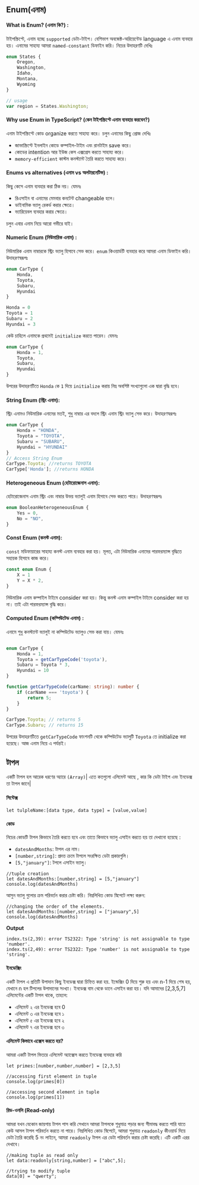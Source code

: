 ## Enum(এনাম)

#### What is Enum? (এনাম কি?) :

টাইপস্ক্রিপ্টে, এনাম হচ্ছে `supported` ডেটা-টাইপ। বেশিভাগ অবজেক্ট-অরিয়েন্টেড language এ এনাম ব্যবহার হয়। এনামের সাহায্য আমরা `named-constant` ডিফাইন করি। নিচের উদাহরণটি দেখিঃ

```ts
enum States {
	Oregon,
	Washington,
	Idaho,
	Montana,
	Wyoming
}

// usage
var region = States.Washington;

```

#### Why use Enum in TypeScript? (কেন টাইপস্ক্রিপ্টে এনাম ব্যবহার করবেন?)

এনাম টাইপস্ক্রিপ্টে কোড organize করতে সাহায্য করে। চলুন এনামের কিছু প্রোজ দেখিঃ

- জাভাস্ক্রিপ্টে ইনলাইন কোডে কম্পাইল-টাইম এবং রানটাইম save করে।
- কোডের intention আর ইউজ কেস এক্সপ্রেস করতে সাহায্য করে।
- `memory-efficient` কাস্টম কনস্ট্যান্ট তৈরি করতে সাহায্য করে।

#### Enums vs alternatives (এনাম vs অলটারনেটিভ) :

কিছু কেসে এনাম ব্যবহার করা ঠিক নয়। যেমনঃ

- রিএসাইন বা এনামের মেমবার কনটেন্ট changeable হলে।
- ডাইনামিক ভ্যালু রেকর্ড করার ক্ষেত্রে।
- ভ্যারিয়েবল ব্যবহার করার ক্ষেত্রে।

চলুন এবার এনাম নিয়ে আরো গভীরে যাই।

#### Numeric Enum (নিউমারিক এনাম) :

নিউমারিক এনাম নাম্বারকে স্ট্রিং ভ্যালু হিসাবে সেভ করে। `enum` কিওয়ার্ডটি ব্যবহার করে আমরা এনাম ডিফাইন করি। উদাহরণস্বরূপঃ

```ts
enum CarType {
	Honda,
	Toyota,
	Subaru,
	Hyundai
}

```

```ts
Honda = 0
Toyota = 1
Subaru = 2
Hyundai = 3

```

কেউ চাহিলে এনামকে প্রথমেই `initialize` করতে পারেন। যেমনঃ

```ts
enum CarType {
	Honda = 1,
	Toyota,
	Subaru,
	Hyundai
}

```
উপরের উদাহরণটিতে `Honda` কে `1` দিয়ে `initialize` করায় নিম্ন অবশিষ্ট সংখ্যাগুলো এক দ্বারা বৃদ্ধি হবে।

#### String Enum (স্ট্রিং এনাম):

স্ট্রিং এনামও নিউমারিক এনামের মতই, শুধু নাম্বার এর বদলে স্ট্রিং এনাম স্ট্রিং ভ্যালু সেভ করে। উদাহরণস্বরূপঃ

```ts
enum CarType {
	Honda = "HONDA",
	Toyota = "TOYOTA",
	Subaru = "SUBARU",
	Hyundai = "HYUNDAI"
}
// Access String Enum
CarType.Toyota; //returns TOYOTA
CarType['Honda']; //returns HONDA
```

#### Heterogeneous Enum (হেটারোজেনাস এনাম):

হেটারোজেনাস এনাম স্ট্রিং এবং নাম্বার উভয় ভ্যালুই এনাম হিসাবে সেভ করতে পারে। উদাহরণস্বরূপঃ

```ts
enum BooleanHeterogeneousEnum {
	Yes = 0,
	No = "NO",
}
```

#### Const Enum (কনস্ট এনাম):

`const` মডিফায়ারের সাহায্য কনস্ট এনাম ব্যবহার করা হয়। মূলত, এটা নিউমারিক এনামের পারফরম্যান্স বৃদ্ধিতে সহায়ক হিসাবে কাজ করে।

```ts
const enum Enum {
	X = 1
	Y = X * 2,
}
```

নিউমারিক এনাম কম্পাইল টাইমে consider করা হয়। কিন্তু কনস্ট এনাম কম্পাইল টাইমে consider করা হয় না। তাই এটা পারফরম্যান্স বৃদ্ধি করে।

#### Computed Enum (কম্পিউটেড এনাম) :

এনামে শুধু কনস্ট্যান্ট ভ্যালুই না কম্পিউটেড ভ্যালুও সেভ করা যায়। যেমনঃ

```ts

enum CarType {
	Honda = 1,
	Toyota = getCarTypeCode('toyota'),
	Subaru = Toyota * 3,
	Hyundai = 10
}

function getCarTypeCode(carName: string): number {
	if (carName === 'toyota') {
		return 5;
	}
}

CarType.Toyota; // returns 5
CarType.Subaru; // returns 15
```

উপরের উদাহরণটিতে `getCarTypeCode` ফাংশনটি থেকে কম্পিউটেড ভ্যালুটি `Toyota` তে initialize করা হয়েছে। আজ এনাম নিয়ে এ পর্যন্তই।

## টাপল
একটি টাপল হল আরেক ধরণের অ্যারে `(Array)`| এতে কতগুলো এলিমেন্ট আছে , কার কি ডেটা টাইপ এবং ইনডেক্স তা টাপল জানে|


#### **সিন্টেক্স**
```
let tulpleName:[data type, data type] = [value,value]
```

#### **কোড**

নিচের কোডটি টাপল কিভাবে তৈরি করতে হবে এবং তাতে কিভাবে ভ্যালু এসাইন করতে হয় তা দেখানো হয়েছে :

- `datesAndMonths`: টাপল এর নাম।
- `[number,string]`: প্রদত্ত ক্রমে টাপলে সংরক্ষিত ডেটা প্রকারগুলি।
- `[5,"january"]`: টপলে এসাইন ভ্যালু।
```
//tuple creation
let datesAndMonths:[number,string] = [5,"january"]
console.log(datesAndMonths)
```

আসুন ভ্যালু গুলোর ক্রম পরিবর্তন করার চেষ্টা করি। নিম্নলিখিত কোড স্নিপেটে লক্ষ্য করুন:

```
//changing the order of the elements.
let datesAndMonths:[number,string] = ["january",5]
console.log(datesAndMonths)
```

**Output**
```
index.ts(2,39): error TS2322: Type 'string' is not assignable to type 'number'.
index.ts(2,49): error TS2322: Type 'number' is not assignable to type 'string'.
```

#### **ইনডেক্সিং**

একটি টাপল এ প্রতিটি উপাদান কিছু ইনডেক্স দ্বারা চিহ্নিত করা হয়.
ইন্ডেক্সিং 0 দিয়ে শুরু হয় এবং n-1 দিয়ে শেষ হয়, যেখানে n হল টিপলের উপাদানের সংখ্যা।
ইনডেক্স বাম থেকে ডানে এসাইন করা হয়।
যদি আমাদের  [2,3,5,7] এলিমেন্টের একটি টাপল থাকে, তাহলে:
- এলিমেন্ট ২ এর ইনডেক্স হবে 0
- এলিমেন্ট ৩ এর ইনডেক্স হবে ১
- এলিমেন্ট ৫ এর ইনডেক্স হবে ২
- এলিমেন্ট ৭ এর ইনডেক্স হবে ৩


#### **এলিমেন্ট কিভাবে এক্সেস করতে হয়?**

আমরা একটি টাপল ভিতরে এলিমেন্ট অ্যাক্সেস করতে ইনডেক্স ব্যবহার করি

```
let primes:[number,number,number] = [2,3,5]

//accessing first element in tuple
console.log(primes[0])

//accessing second element in tuple
console.log(primes[1])
```

#### **রিড-ওনলি (Read-only)**
আমরা যখন যেকোন জায়গায় টাপল পাস করি সেখানে আমরা টাপলকে  শুধুমাত্র পড়ার জন্য সীমাবদ্ধ করতে পারি যাতে কেউ আসল টাপল পরিবর্তন করতে না পারে। নিম্নলিখিত কোড স্নিপেটে, আমরা শুধুমাত্র `readonly` কীওয়ার্ড দিয়ে ডেটা তৈরি করেছি 5 নং লাইনে, আমরা `readonly` টাপল এর  ডেটা পরিবর্তন করার চেষ্টা করেছি। এটি একটি এরর দেখাবে।
```
//making tuple as read only
let data:readonly[string,number] = ["abc",5];

//trying to modify tuple
data[0] = "qwerty";
```

